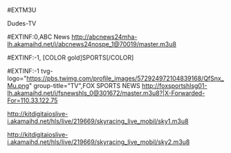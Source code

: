 #EXTM3U

Dudes-TV

#EXTINF:0,ABC News
http://abcnews24mha-lh.akamaihd.net/i/abcnews24nospe_1@70019/master.m3u8

#EXTINF:-1, [COLOR gold]SPORTS[/COLOR]

#EXTINF:-1 tvg-logo="https://pbs.twimg.com/profile_images/572924972104839168/QfSnx_Mu.png" group-title="TV",FOX SPORTS NEWS http://foxsportshlsg01-lh.akamaihd.net/i/fsnewshls_0@301672/master.m3u8?|X-Forwarded-For=110.33.122.75

http://kitdigitaioslive-i.akamaihd.net/hls/live/219669/skyracing_live_mobil/sky1.m3u8

http://kitdigitaioslive-i.akamaihd.net/hls/live/219669/skyracing_live_mobil/sky2.m3u8
